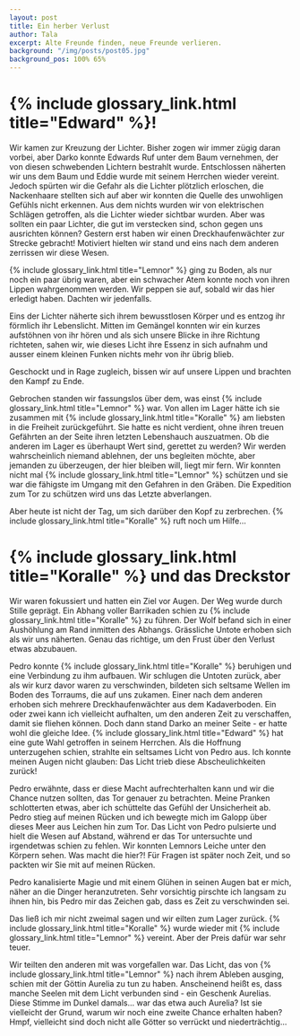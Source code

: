 ```yaml
---
layout: post
title: Ein herber Verlust
author: Tala
excerpt: Alte Freunde finden, neue Freunde verlieren.
background: "/img/posts/post05.jpg"
background_pos: 100% 65%
---
```


# {% include glossary_link.html title="Edward" %}!

Wir kamen zur Kreuzung der Lichter. Bisher zogen wir immer zügig daran vorbei,
aber Darko konnte Edwards Ruf unter dem Baum vernehmen, der von diesen
schwebenden Lichtern bestrahlt wurde. Entschlossen näherten wir uns dem Baum und
Eddie wurde mit seinem Herrchen wieder vereint. Jedoch spürten wir die Gefahr
als die Lichter plötzlich erloschen, die Nackenhaare stellten sich auf aber wir
konnten die Quelle des unwohligen Gefühls nicht erkennen. Aus dem nichts wurden
wir von elektrischen Schlägen getroffen, als die Lichter wieder sichtbar wurden.
Aber was sollten ein paar Lichter, die gut im verstecken sind, schon gegen uns
ausrichten können? Gestern erst haben wir einen Dreckhaufenwächter zur Strecke
gebracht! Motiviert hielten wir stand und eins nach dem anderen zerrissen wir
diese Wesen.

{% include glossary_link.html title="Lemnor" %} ging zu Boden, als nur noch ein paar übrig waren, aber ein schwacher Atem
konnte noch von ihren Lippen wahrgenommen werden. Wir peppen sie auf, sobald wir
das hier erledigt haben. Dachten wir jedenfalls.

Eins der Lichter näherte sich ihrem bewusstlosen Körper und es entzog ihr
förmlich ihr Lebenslicht. Mitten im Gemängel konnten wir ein kurzes aufstöhnen
von ihr hören und als sich unsere Blicke in ihre Richtung richteten, sahen wir,
wie dieses Licht ihre Essenz in sich aufnahm und ausser einem kleinen Funken
nichts mehr von ihr übrig blieb.

Geschockt und in Rage zugleich, bissen wir auf unsere Lippen und brachten den
Kampf zu Ende.

Gebrochen standen wir fassungslos über dem, was einst {% include glossary_link.html title="Lemnor" %} war. Von allen im
Lager hätte ich sie zusammen mit {% include glossary_link.html title="Koralle" %} am liebsten in die Freiheit
zurückgeführt. Sie hatte es nicht verdient, ohne ihren treuen Gefährten an der
Seite ihren letzten Lebenshauch auszuatmen. Ob die anderen im Lager es überhaupt
Wert sind, gerettet zu werden? Wir werden wahrscheinlich niemand ablehnen, der
uns begleiten möchte, aber jemanden zu überzeugen, der hier bleiben will, liegt
mir fern. Wir konnten nicht mal {% include glossary_link.html title="Lemnor" %} schützen und sie war die fähigste im
Umgang mit den Gefahren in den Gräben. Die Expedition zum Tor zu schützen wird
uns das Letzte abverlangen.

Aber heute ist nicht der Tag, um sich darüber den Kopf zu zerbrechen. {% include glossary_link.html title="Koralle" %}
ruft noch um Hilfe...

# {% include glossary_link.html title="Koralle" %} und das Dreckstor

Wir waren fokussiert und hatten ein Ziel vor Augen. Der Weg wurde durch Stille
geprägt. Ein Abhang voller Barrikaden schien zu {% include glossary_link.html title="Koralle" %} zu führen. Der Wolf
befand sich in einer Aushöhlung am Rand inmitten des Abhangs. Grässliche Untote
erhoben sich als wir uns näherten. Genau das richtige, um den Frust über den
Verlust etwas abzubauen.

Pedro konnte {% include glossary_link.html title="Koralle" %} beruhigen und eine Verbindung zu ihm aufbauen. Wir schlugen
die Untoten zurück, aber als wir kurz davor waren zu verschwinden, bildeten sich
seltsame Wellen im Boden des Torraums, die auf uns zukamen. Einer nach dem
anderen erhoben sich mehrere Dreckhaufenwächter aus dem Kadaverboden. Ein oder
zwei kann ich vielleicht aufhalten, um den anderen Zeit zu verschaffen, damit
sie fliehen können. Doch dann stand Darko an meiner Seite - er hatte wohl die
gleiche Idee. {% include glossary_link.html title="Edward" %} hat eine gute Wahl getroffen in seinem Herrchen. Als die
Hoffnung unterzugehen schien, strahlte ein seltsames Licht von Pedro aus. Ich
konnte meinen Augen nicht glauben: Das Licht trieb diese Abscheulichkeiten
zurück!

Pedro erwähnte, dass er diese Macht aufrechterhalten kann und wir die Chance
nutzen sollten, das Tor genauer zu betrachten. Meine Pranken schlotterten etwas,
aber ich schüttelte das Gefühl der Unsicherheit ab. Pedro stieg auf meinen
Rücken und ich bewegte mich im Galopp über dieses Meer aus Leichen hin zum Tor.
Das Licht von Pedro pulsierte und hielt die Wesen auf Abstand, während er das
Tor untersuchte und irgendetwas schien zu fehlen. Wir konnten Lemnors Leiche
unter den Körpern sehen. Was macht die hier?! Für Fragen ist später noch Zeit,
und so packten wir Sie mit auf meinen Rücken.

Pedro kanalisierte Magie und mit einem Glühen in seinen Augen bat er mich, näher
an die Dinger heranzutreten. Sehr vorsichtig pirschte ich langsam zu ihnen hin,
bis Pedro mir das Zeichen gab, dass es Zeit zu verschwinden sei.

Das ließ ich mir nicht zweimal sagen und wir eilten zum Lager zurück. {% include glossary_link.html title="Koralle" %}
wurde wieder mit {% include glossary_link.html title="Lemnor" %} vereint. Aber der Preis dafür war sehr teuer.

Wir teilten den anderen mit was vorgefallen war. Das Licht, das von {% include glossary_link.html title="Lemnor" %} nach
ihrem Ableben ausging, schien mit der Göttin Aurelia zu tun zu haben.
Anscheinend heißt es, dass manche Seelen mit dem Licht verbunden sind - ein
Geschenk Aurelias. Diese Stimme im Dunkel damals... war das etwa auch Aurelia?
Ist sie vielleicht der Grund, warum wir noch eine zweite Chance erhalten haben?
Hmpf, vielleicht sind doch nicht alle Götter so verrückt und niederträchtig...
